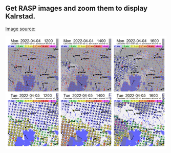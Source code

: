 ## Get RASP images and zoom them to display Kalrstad.

[Image source:](http://rasp.skyltdirect.se/scandinavia/)

![Kalrstad](https://github.com/topiko/soaringweather/blob/main/figs/karlstad.png)

